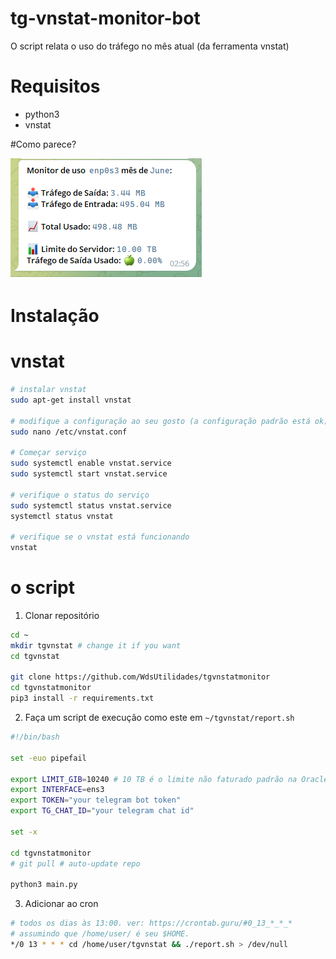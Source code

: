# tg-vnstat-monitor-bot
O script relata o uso do tráfego no mês atual (da ferramenta vnstat)

# Requisitos
* python3
* vnstat 

#Como parece?

![screenshot](readme/screenshot2.png)

# Instalação

# vnstat

```sh
# instalar vnstat
sudo apt-get install vnstat

# modifique a configuração ao seu gosto (a configuração padrão está ok)
sudo nano /etc/vnstat.conf 

# Começar serviço
sudo systemctl enable vnstat.service
sudo systemctl start vnstat.service

# verifique o status do serviço
sudo systemctl status vnstat.service
systemctl status vnstat

# verifique se o vnstat está funcionando
vnstat
```

# o script

1) Clonar repositório
```sh
cd ~
mkdir tgvnstat # change it if you want
cd tgvnstat

git clone https://github.com/WdsUtilidades/tgvnstatmonitor
cd tgvnstatmonitor
pip3 install -r requirements.txt
```

2) Faça um script de execução como este em `~/tgvnstat/report.sh`

```sh
#!/bin/bash

set -euo pipefail

export LIMIT_GIB=10240 # 10 TB é o limite não faturado padrão na Oracle
export INTERFACE=ens3
export TOKEN="your telegram bot token"
export TG_CHAT_ID="your telegram chat id"

set -x

cd tgvnstatmonitor
# git pull # auto-update repo

python3 main.py
```

3) Adicionar ao cron

```sh
# todos os dias às 13:00. ver: https://crontab.guru/#0_13_*_*_*
# assumindo que /home/user/ é seu $HOME.
*/0 13 * * * cd /home/user/tgvnstat && ./report.sh > /dev/null
```
